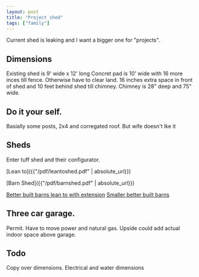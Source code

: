 ```yaml
--- 
layout: post
title: "Project shed"
tags: ["family"]
---
```


Current shed is leaking and I want a bigger one for "projects".   

## Dimensions
Existing shed is 9' wide x 12' long
Concret pad is 10' wide with 16 more inces till fence. Otherwise have to clear land. 
16 inches extra space in front of shed and 10 feet behind shed till chimney.
Chimney is 28" deep and 75" wide. 

## Do it your self.
Basially some posts, 2x4 and corregated roof.
But wife doesn't lke it

## Sheds
Enter tuff shed and their configurator.

[Lean to]({{"/pdf/leantoshed.pdf" | absolute_url}})

[Barn Shed]({{"/pdf/barnshed.pdf" | absolute_url}})


[Better built barns lean to with extension](https://shedview.betterbuiltbarns.com/?lng=en-US#ef8433c20d9a31d843d767f80d1bbb1d)
[Smaller better built barns](https://shedview.betterbuiltbarns.com/#956fad3e86b20f5969ad3d268573fcca)

## Three car garage.
Permit.
Have to move power and natural gas.
Upside could add actual indoor space above garage.

## Todo
Copy over dimensions.
Electrical and water dimensions
